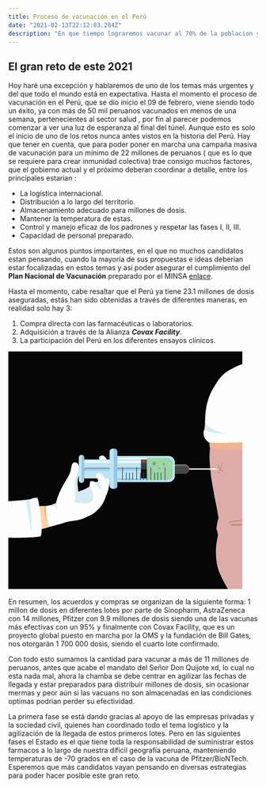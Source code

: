 ```yaml
---
title: Proceso de vacunación en el Perú 
date: "2021-02-13T22:12:03.284Z"
description: "En que tiempo lograremos vacunar al 70% de la poblacion y lograr la inmunidad de rebaño 🤔 "
---
```

## El gran reto de este 2021

Hoy haré una excepción y hablaremos de uno de los temas más urgentes y del que todo el mundo está en expectativa.
Hasta el momento el proceso de vacunación en el Perú, que se dio inicio el 09 de febrero, viene siendo todo un éxito, ya con más de 50 mil peruanos vacunados en menos de una semana, pertenecientes al sector salud , por fín al parecer podemos comenzar a ver una luz de esperanza al final del túnel. Aunque esto es solo el inicio de uno de los retos nunca antes vistos en la historia del Perú.
Hay que tener en cuenta, que para poder poner en marcha una campaña masiva de vacunación para un mínimo de 22 millones de peruanos ( que es lo que se requiere para crear inmunidad colectiva) trae consigo muchos factores, que el gobierno actual y el próximo deberan coordinar a detalle, entre los principales estarian :

* La logística internacional.
* Distribución a lo largo del territorio.
* Almacenamiento adecuado para millones de dosis.
* Mantener la temperatura de estas.
* Control y manejo eficaz de los padrones y respetar las fases I, II, III. 
* Capacidad de personal preparado.

Estos son algunos puntos importantes, en el que no muchos candidatos estan pensando, cuando la mayoría de sus propuestas e ideas deberian estar focalizadas en estos temas y así poder asegurar el cumplimiento del **Plan Nacional de Vacunación** preparado por el MINSA [enlace](https://www.gob.pe/11796-plan-nacional-de-vacunacion-contra-la-covid-19).

Hasta el momento, cabe resaltar que el Perú ya tiene 23.1 millones de dosis aseguradas, estás han sido obtenidas a través de diferentes maneras, en realidad solo hay 3:

1. Compra directa con las farmacéuticas o laboratorios.
1. Adquisición a través de la Alianza ***Covax Facility***.
1. La participación del Perú en los diferentes ensayos clínicos.

![Pongo el hombro por el Perú](./vacuna.gif)

En resumen, los acuerdos y compras se organizan de la siguiente forma: 1 millon de dosis en diferentes lotes por parte de Sinopharm, AstraZeneca con 14 millones, Pfitzer con 9.9 millones de dosis siendo una de las vacunas más efectivas con un 95% y finalmente con Covax Facility, que es un proyecto global puesto en marcha por la OMS y la fundación de Bill Gates, nos otorgarán 1 700 000 dosis, siendo el cuarto lote confirmado.

Con todo esto sumamos la cantidad para vacunar a más de 11 millones de peruanos, antes que acabe el mandato del Señor Don Quijote xd, lo cual no esta nada mal, ahora la chamba se debe centrar en agilizar las fechas de llegada y estar preparados para distribuir millones de dosis, sin ocasionar mermas y peor aún si las vacuans no son almacenadas en las condiciones optimas podrían perder su efectividad.

La primera fase se está dando gracias al apoyo de las empresas privadas y la sociedad civil, quienes han coordinado todo el tema logístico y la agilización de la llegada de estos primeros lotes. Pero en las siguientes fases el Estado es el que tiene toda la responsabilidad de suministrar estos farmacos a lo largo de nuestra dificil geografía peruana, manteniendo temperaturas de -70 grados en el caso de la vacuna de Pfitzer/BioNTech. Esperemos que más candidatos vayan pensando en diversas estrategias para poder hacer posible este gran reto. 



 

